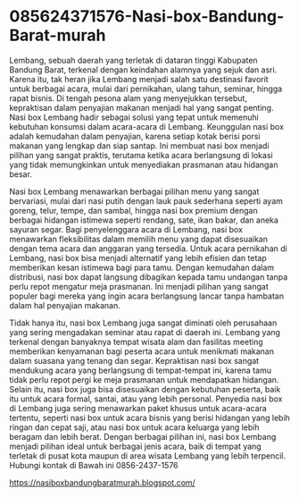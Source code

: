 # 085624371576-Nasi-box-Bandung-Barat-murah
Lembang, sebuah daerah yang terletak di dataran tinggi Kabupaten Bandung Barat, terkenal dengan keindahan alamnya yang sejuk dan asri. Karena itu, tak heran jika Lembang menjadi salah satu destinasi favorit untuk berbagai acara, mulai dari pernikahan, ulang tahun, seminar, hingga rapat bisnis. Di tengah pesona alam yang menyejukkan tersebut, kepraktisan dalam penyajian makanan menjadi hal yang sangat penting. Nasi box Lembang hadir sebagai solusi yang tepat untuk memenuhi kebutuhan konsumsi dalam acara-acara di Lembang. Keunggulan nasi box adalah kemudahan dalam penyajian, karena setiap kotak berisi porsi makanan yang lengkap dan siap santap. Ini membuat nasi box menjadi pilihan yang sangat praktis, terutama ketika acara berlangsung di lokasi yang tidak memungkinkan untuk menyediakan prasmanan atau hidangan besar.

Nasi box Lembang menawarkan berbagai pilihan menu yang sangat bervariasi, mulai dari nasi putih dengan lauk pauk sederhana seperti ayam goreng, telur, tempe, dan sambal, hingga nasi box premium dengan berbagai hidangan istimewa seperti rendang, sate, ikan bakar, dan aneka sayuran segar. Bagi penyelenggara acara di Lembang, nasi box menawarkan fleksibilitas dalam memilih menu yang dapat disesuaikan dengan tema acara dan anggaran yang tersedia. Untuk acara pernikahan di Lembang, nasi box bisa menjadi alternatif yang lebih efisien dan tetap memberikan kesan istimewa bagi para tamu. Dengan kemudahan dalam distribusi, nasi box dapat langsung dibagikan kepada tamu undangan tanpa perlu repot mengatur meja prasmanan. Ini menjadi pilihan yang sangat populer bagi mereka yang ingin acara berlangsung lancar tanpa hambatan dalam hal penyajian makanan.

Tidak hanya itu, nasi box Lembang juga sangat diminati oleh perusahaan yang sering mengadakan seminar atau rapat di daerah ini. Lembang yang terkenal dengan banyaknya tempat wisata alam dan fasilitas meeting memberikan kenyamanan bagi peserta acara untuk menikmati makanan dalam suasana yang tenang dan segar. Kepraktisan nasi box sangat mendukung acara yang berlangsung di tempat-tempat ini, karena tamu tidak perlu repot pergi ke meja prasmanan untuk mendapatkan hidangan. Selain itu, nasi box juga bisa disesuaikan dengan kebutuhan peserta, baik itu untuk acara formal, santai, atau yang lebih personal. Penyedia nasi box di Lembang juga sering menawarkan paket khusus untuk acara-acara tertentu, seperti nasi box untuk acara bisnis yang berisi hidangan yang lebih ringan dan cepat saji, atau nasi box untuk acara keluarga yang lebih beragam dan lebih berat. Dengan berbagai pilihan ini, nasi box Lembang menjadi pilihan ideal untuk berbagai jenis acara, baik di tempat yang terletak di pusat kota maupun di area wisata Lembang yang lebih terpencil.
Hubungi kontak di Bawah ini
0856-2437-1576

https://nasiboxbandungbaratmurah.blogspot.com/

